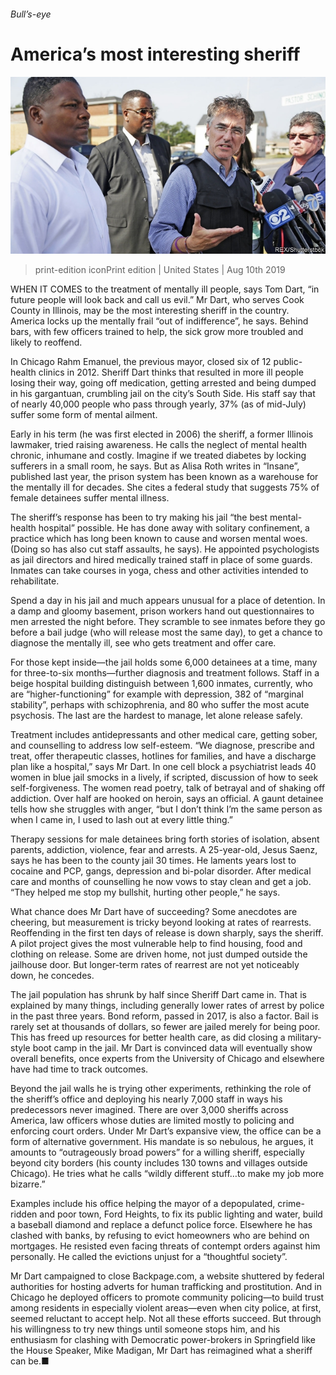 ###### Bull’s-eye

# America’s most interesting sheriff 

![image](images/20190810_USP004_0.jpg) 

> print-edition iconPrint edition | United States | Aug 10th 2019 

WHEN IT COMES to the treatment of mentally ill people, says Tom Dart, “in future people will look back and call us evil.” Mr Dart, who serves Cook County in Illinois, may be the most interesting sheriff in the country. America locks up the mentally frail “out of indifference”, he says. Behind bars, with few officers trained to help, the sick grow more troubled and likely to reoffend. 

In Chicago Rahm Emanuel, the previous mayor, closed six of 12 public-health clinics in 2012. Sheriff Dart thinks that resulted in more ill people losing their way, going off medication, getting arrested and being dumped in his gargantuan, crumbling jail on the city’s South Side. His staff say that of nearly 40,000 people who pass through yearly, 37% (as of mid-July) suffer some form of mental ailment. 

Early in his term (he was first elected in 2006) the sheriff, a former Illinois lawmaker, tried raising awareness. He calls the neglect of mental health chronic, inhumane and costly. Imagine if we treated diabetes by locking sufferers in a small room, he says. But as Alisa Roth writes in “Insane”, published last year, the prison system has been known as a warehouse for the mentally ill for decades. She cites a federal study that suggests 75% of female detainees suffer mental illness. 

The sheriff’s response has been to try making his jail “the best mental-health hospital” possible. He has done away with solitary confinement, a practice which has long been known to cause and worsen mental woes. (Doing so has also cut staff assaults, he says). He appointed psychologists as jail directors and hired medically trained staff in place of some guards. Inmates can take courses in yoga, chess and other activities intended to rehabilitate. 

Spend a day in his jail and much appears unusual for a place of detention. In a damp and gloomy basement, prison workers hand out questionnaires to men arrested the night before. They scramble to see inmates before they go before a bail judge (who will release most the same day), to get a chance to diagnose the mentally ill, see who gets treatment and offer care. 

For those kept inside—the jail holds some 6,000 detainees at a time, many for three-to-six months—further diagnosis and treatment follows. Staff in a beige hospital building distinguish between 1,600 inmates, currently, who are “higher-functioning” for example with depression, 382 of “marginal stability”, perhaps with schizophrenia, and 80 who suffer the most acute psychosis. The last are the hardest to manage, let alone release safely. 

Treatment includes antidepressants and other medical care, getting sober, and counselling to address low self-esteem. “We diagnose, prescribe and treat, offer therapeutic classes, hotlines for families, and have a discharge plan like a hospital,” says Mr Dart. In one cell block a psychiatrist leads 40 women in blue jail smocks in a lively, if scripted, discussion of how to seek self-forgiveness. The women read poetry, talk of betrayal and of shaking off addiction. Over half are hooked on heroin, says an official. A gaunt detainee tells how she struggles with anger, “but I don’t think I’m the same person as when I came in, I used to lash out at every little thing.” 

Therapy sessions for male detainees bring forth stories of isolation, absent parents, addiction, violence, fear and arrests. A 25-year-old, Jesus Saenz, says he has been to the county jail 30 times. He laments years lost to cocaine and PCP, gangs, depression and bi-polar disorder. After medical care and months of counselling he now vows to stay clean and get a job. “They helped me stop my bullshit, hurting other people,” he says. 

What chance does Mr Dart have of succeeding? Some anecdotes are cheering, but measurement is tricky beyond looking at rates of rearrests. Reoffending in the first ten days of release is down sharply, says the sheriff. A pilot project gives the most vulnerable help to find housing, food and clothing on release. Some are driven home, not just dumped outside the jailhouse door. But longer-term rates of rearrest are not yet noticeably down, he concedes. 

The jail population has shrunk by half since Sheriff Dart came in. That is explained by many things, including generally lower rates of arrest by police in the past three years. Bond reform, passed in 2017, is also a factor. Bail is rarely set at thousands of dollars, so fewer are jailed merely for being poor. This has freed up resources for better health care, as did closing a military-style boot camp in the jail. Mr Dart is convinced data will eventually show overall benefits, once experts from the University of Chicago and elsewhere have had time to track outcomes. 

Beyond the jail walls he is trying other experiments, rethinking the role of the sheriff’s office and deploying his nearly 7,000 staff in ways his predecessors never imagined. There are over 3,000 sheriffs across America, law officers whose duties are limited mostly to policing and enforcing court orders. Under Mr Dart’s expansive view, the office can be a form of alternative government. His mandate is so nebulous, he argues, it amounts to “outrageously broad powers” for a willing sheriff, especially beyond city borders (his county includes 130 towns and villages outside Chicago). He tries what he calls “wildly different stuff…to make my job more bizarre.” 

Examples include his office helping the mayor of a depopulated, crime-ridden and poor town, Ford Heights, to fix its public lighting and water, build a baseball diamond and replace a defunct police force. Elsewhere he has clashed with banks, by refusing to evict homeowners who are behind on mortgages. He resisted even facing threats of contempt orders against him personally. He called the evictions unjust for a “thoughtful society”. 

Mr Dart campaigned to close Backpage.com, a website shuttered by federal authorities for hosting adverts for human trafficking and prostitution. And in Chicago he deployed officers to promote community policing—to build trust among residents in especially violent areas—even when city police, at first, seemed reluctant to accept help. Not all these efforts succeed. But through his willingness to try new things until someone stops him, and his enthusiasm for clashing with Democratic power-brokers in Springfield like the House Speaker, Mike Madigan, Mr Dart has reimagined what a sheriff can be.■ 

